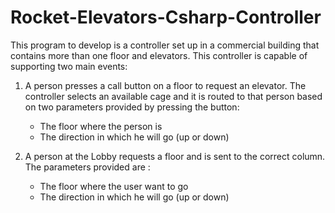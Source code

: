 # Rocket-Elevators-Csharp-Controller
This program to develop is a controller set up in a commercial building that contains more than one floor and elevators. This controller is capable of supporting two main events:

1. A person presses a call button on a floor to request an elevator. The controller selects an available cage and it is routed to that person based on two parameters provided by pressing the button:
    * The floor where the person is
    * The direction in which he will go (up or down)

2. A person at the Lobby requests a floor and is sent to the correct column. The parameters provided are :
    * The floor where the user want to go
    * The direction in which he will go (up or down)
